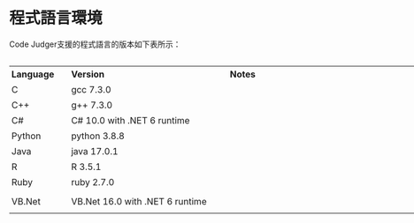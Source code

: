 # 程式語言環境

Code Judger支援的程式語言的版本如下表所示：

<table style="width: 762px; height: 505px; float: left;" cellpadding="10">
<tbody>
<tr style="height: 21px;">
<th style="padding: 4px; width: 100px; height: 20px;" align="left">Language</th>
<th style="padding: 4px; width: 280px; height: 20px;" align="left">Version</th>
<th style="padding: 4px; width: 360px; height: 20px;" align="left">Notes</th>
</tr>
<tr style="height: 21px;">
<td style="padding: 4px; width: 100px; height: 21px;">C</td>
<td style="padding: 4px; width: 280px; height: 21px;">gcc 7.3.0</td>
<td style="padding: 4px; width: 360px; height: 21px;"></td>
</tr>
<tr style="height: 21px;">
<td style="padding: 4px; width: 100px; height: 21px;">C++</td>
<td style="padding: 4px; width: 280px; height: 21px;">g++ 7.3.0</td>
<td style="padding: 4px; width: 360px; height: 21px;"></td>
</tr>
<tr style="height: 21px;">
<td style="padding: 4px; width: 100px; height: 21px;">C#</td>
<td style="padding: 4px; width: 280px; height: 21px;">C# 10.0 with .NET 6 runtime</td>
<td style="padding: 4px; width: 360px; height: 21px;"></td>
</tr>
<tr style="height: 21px;">
<td style="padding: 4px; width: 100px; height: 21px;">Python</td>
<td style="padding: 4px; width: 280px; height: 21px;">python 3.8.8</td>
<td style="padding: 4px; width: 360px; height: 21px;"></td>
</tr>
<tr style="height: 21px;">
<td style="padding: 4px; width: 100px; height: 21px;">Java</td>
<td style="padding: 4px; width: 280px; height: 21px;">java 17.0.1</td>
<td style="padding: 4px; width: 360px; height: 21px;">&nbsp;</td>
</tr>
<tr style="height: 21px;">
<td style="padding: 4px; width: 100px; height: 21px;">R</td>
<td style="padding: 4px; width: 280px; height: 21px;">R 3.5.1</td>
<td style="padding: 4px; width: 360px; height: 21px;">&nbsp;</td>
</tr>
<tr style="height: 21px;">
<td style="padding: 4px; width: 100px; height: 21px;">Ruby</td>
<td style="padding: 4px; width: 280px; height: 21px;">ruby 2.7.0</td>
<td style="padding: 4px; width: 360px; height: 21px;">&nbsp;</td>
</tr>
<tr style="height: 43px;">
<td style="padding: 4px; width: 100px; height: 43px;">VB.Net</td>
<td style="padding: 4px; width: 280px; height: 43px;">VB.Net 16.0 with .NET 6 runtime</td>
<td style="padding: 4px; width: 360px; height: 43px;"></td>
</tr>
</tbody>
</table>
